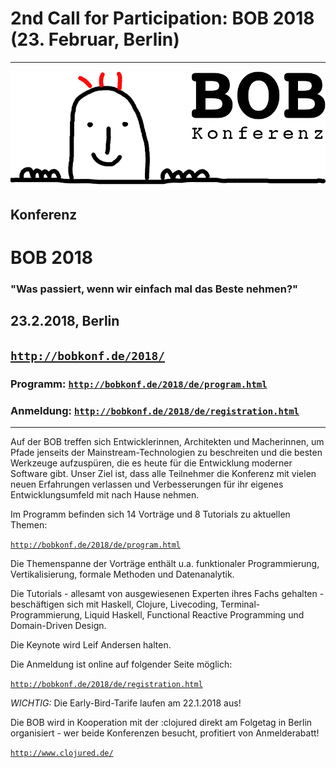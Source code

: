 ---
---

<head><meta charset="utf-8"></head>

# 2nd Call for Participation: BOB 2018 (23. Februar, Berlin)

<hr/>

![BOB Logo](/images/bob_head.png)

## Konferenz

# BOB 2018

### "Was passiert, wenn wir einfach mal das Beste nehmen?"

## 23.2.2018, Berlin
	
## [`http://bobkonf.de/2018/`](http://bobkonf.de/2018/)

### Programm: [`http://bobkonf.de/2018/de/program.html`](http://bobkonf.de/2018/de/program.html)

### Anmeldung: [`http://bobkonf.de/2018/de/registration.html`](http://bobkonf.de/2018/de/registration.html)
<hr/>


Auf der BOB treffen sich Entwicklerinnen, Architekten und Macherinnen,
um Pfade jenseits der Mainstream-Technologien zu beschreiten und die
besten Werkzeuge aufzuspüren, die es heute für die Entwicklung
moderner Software gibt. Unser Ziel ist, dass alle Teilnehmer die
Konferenz mit vielen neuen Erfahrungen verlassen und Verbesserungen
für ihr eigenes Entwicklungsumfeld mit nach Hause nehmen.

Im Programm befinden sich 14 Vorträge und 8 Tutorials zu aktuellen
Themen:

[`http://bobkonf.de/2018/de/program.html`](http://bobkonf.de/2018/de/program.html)

Die Themenspanne der Vorträge enthält u.a. funktionaler
Programmierung, Vertikalisierung, formale Methoden und Datenanalytik.

Die Tutorials - allesamt von ausgewiesenen Experten ihres Fachs
gehalten - beschäftigen sich mit Haskell, Clojure, Livecoding,
Terminal-Programmierung, Liquid Haskell, Functional Reactive
Programming und Domain-Driven Design.

Die Keynote wird Leif Andersen halten.

Die Anmeldung ist online auf folgender Seite möglich:

[`http://bobkonf.de/2018/de/registration.html`](http://bobkonf.de/2018/de/registration.html)

*WICHTIG:* Die Early-Bird-Tarife laufen am 22.1.2018 aus!

Die BOB wird in Kooperation mit der :clojured direkt am Folgetag in
Berlin organisiert - wer beide Konferenzen besucht, profitiert von
Anmelderabatt!

[`http://www.clojured.de/`](http://www.clojured.de/)
